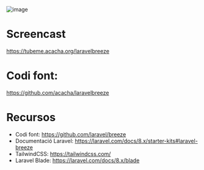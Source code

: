 ![image](https://user-images.githubusercontent.com/4015406/140723867-13fb9c15-eaca-478a-95a0-2b8e94780098.png)


# Screencast

https://tubeme.acacha.org/laravelbreeze

# Codi font:

https://github.com/acacha/laravelbreeze

# Recursos
- Codi font: https://github.com/laravel/breeze
- Documentació Laravel: https://laravel.com/docs/8.x/starter-kits#laravel-breeze
- TailwindCSS: https://tailwindcss.com/
- Laravel Blade: https://laravel.com/docs/8.x/blade
